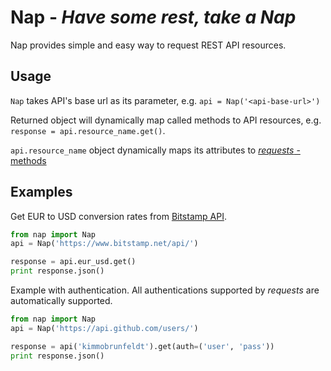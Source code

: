 # Nap - *Have some rest, take a Nap*

Nap provides simple and easy way to request REST API resources.

## Usage

`Nap` takes API's base url as its parameter, e.g. `api = Nap('<api-base-url>')`

Returned object will dynamically map called methods to API resources, e.g. `response = api.resource_name.get()`.

`api.resource_name` object dynamically maps its attributes to [*requests* -methods](http://requests.readthedocs.org/en/latest/api/#requests.head)

## Examples

Get EUR to USD conversion rates from [Bitstamp API](https://www.bitstamp.net/api/).

```python
from nap import Nap
api = Nap('https://www.bitstamp.net/api/')

response = api.eur_usd.get()
print response.json()
```

Example with authentication. All authentications supported by *requests* are automatically supported.

```python
from nap import Nap
api = Nap('https://api.github.com/users/')

response = api('kimmobrunfeldt').get(auth=('user', 'pass'))
print response.json()
```